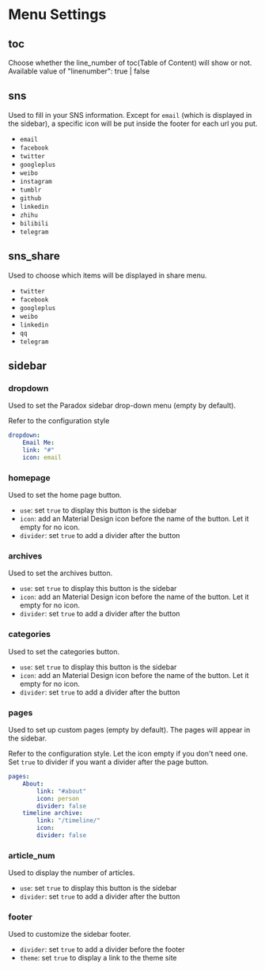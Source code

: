 # Menu Settings

## toc

Choose whether the line_number of toc(Table of Content) will show or not. Available value of "linenumber": true | false

## sns

Used to fill in your SNS information. Except for `email` (which is displayed in the sidebar), a specific icon will be put inside the footer for each url you put.

- `email`
- `facebook`
- `twitter`
- `googleplus`
- `weibo`
- `instagram`
- `tumblr`
- `github`
- `linkedin`
- `zhihu`
- `bilibili`
- `telegram`

## sns_share

Used to choose which items will be displayed in share menu.

- `twitter`
- `facebook`
- `googleplus`
- `weibo`
- `linkedin`
- `qq`
- `telegram`

## sidebar

### dropdown

Used to set the Paradox sidebar drop-down menu (empty by default).

Refer to the configuration style

```yaml
dropdown:
    Email Me:
    link: "#"
    icon: email
```

### homepage

Used to set the home page button.

- `use`: set `true` to display this button is the sidebar
- `icon`: add an Material Design icon before the name of the button. Let it empty for no icon.
- `divider`: set `true` to add a divider after the button

### archives

Used to set the archives button.

- `use`: set `true` to display this button is the sidebar
- `icon`: add an Material Design icon before the name of the button. Let it empty for no icon.
- `divider`: set `true` to add a divider after the button

### categories

Used to set the categories button.

- `use`: set `true` to display this button is the sidebar
- `icon`: add an Material Design icon before the name of the button. Let it empty for no icon.
- `divider`: set `true` to add a divider after the button

### pages

Used to set up custom pages (empty by default). The pages will appear in the sidebar.

Refer to the configuration style. Let the icon empty if you don't need one. Set `true` to divider if you want a divider after the page button.

```yaml
pages:
    About:
        link: "#about"
        icon: person
        divider: false
    timeline archive:
        link: "/timeline/"
        icon:
        divider: false
```

### article_num

Used to display the number of articles.

- `use`: set `true` to display this button is the sidebar
- `divider`: set `true` to add a divider after the button

### footer

Used to customize the sidebar footer.

- `divider`: set `true` to add a divider before the footer
- `theme`: set `true` to display a link to the theme site
